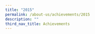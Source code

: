 ```yaml
---
title: "2015"
permalink: /about-us/achievements/2015
description: ""
third_nav_title: Achievements
---
```

